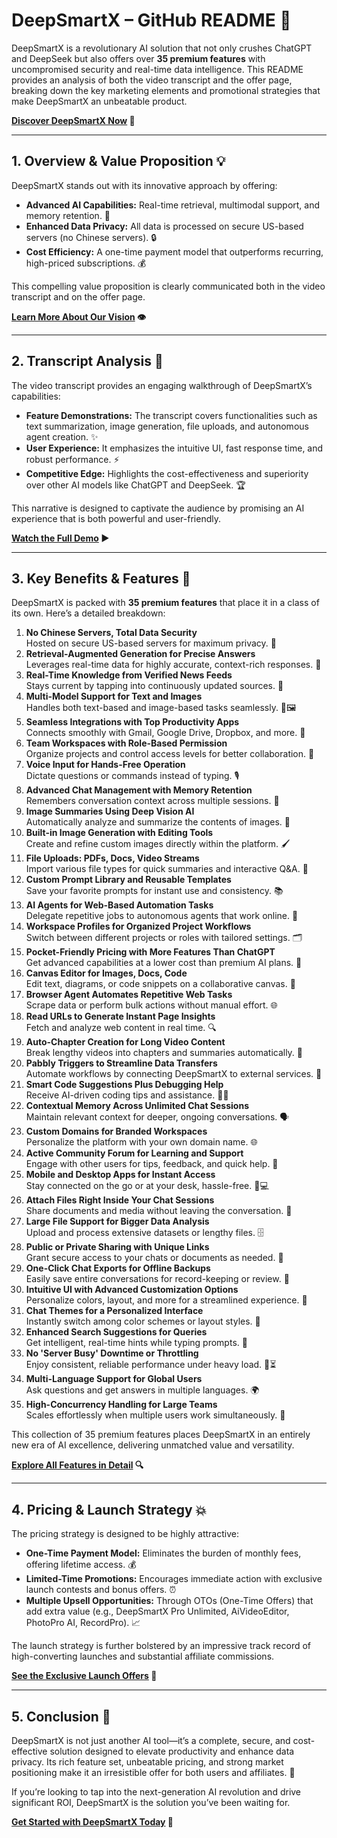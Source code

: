 # DeepSmartX – GitHub README 🚀

DeepSmartX is a revolutionary AI solution that not only crushes ChatGPT and DeepSeek but also offers over **35 premium features** with uncompromised security and real-time data intelligence. This README provides an analysis of both the video transcript and the offer page, breaking down the key marketing elements and promotional strategies that make DeepSmartX an unbeatable product.

**[Discover DeepSmartX Now](https://worxclub.com/deepsmartx) 🔗**

---

## 1. Overview & Value Proposition 💡

DeepSmartX stands out with its innovative approach by offering:
- **Advanced AI Capabilities:** Real-time retrieval, multimodal support, and memory retention. 🤖
- **Enhanced Data Privacy:** All data is processed on secure US-based servers (no Chinese servers). 🔒
- **Cost Efficiency:** A one-time payment model that outperforms recurring, high-priced subscriptions. 💰

This compelling value proposition is clearly communicated both in the video transcript and on the offer page.

**[Learn More About Our Vision](https://worxclub.com/deepsmartx) 👁️**

---

## 2. Transcript Analysis 🎥

The video transcript provides an engaging walkthrough of DeepSmartX’s capabilities:
- **Feature Demonstrations:** The transcript covers functionalities such as text summarization, image generation, file uploads, and autonomous agent creation. ✨
- **User Experience:** It emphasizes the intuitive UI, fast response time, and robust performance. ⚡
- **Competitive Edge:** Highlights the cost-effectiveness and superiority over other AI models like ChatGPT and DeepSeek. 🏆

This narrative is designed to captivate the audience by promising an AI experience that is both powerful and user-friendly.

**[Watch the Full Demo](https://worxclub.com/deepsmartx) ▶️**

---

## 3. Key Benefits & Features 🌟

DeepSmartX is packed with **35 premium features** that place it in a class of its own. Here’s a detailed breakdown:

1. **No Chinese Servers, Total Data Security**  
   Hosted on secure US-based servers for maximum privacy. 🔐
2. **Retrieval-Augmented Generation for Precise Answers**  
   Leverages real-time data for highly accurate, context-rich responses. 🎯
3. **Real-Time Knowledge from Verified News Feeds**  
   Stays current by tapping into continuously updated sources. 📰
4. **Multi-Model Support for Text and Images**  
   Handles both text-based and image-based tasks seamlessly. 📝🖼️
5. **Seamless Integrations with Top Productivity Apps**  
   Connects smoothly with Gmail, Google Drive, Dropbox, and more. 🔗
6. **Team Workspaces with Role-Based Permission**  
   Organize projects and control access levels for better collaboration. 👥
7. **Voice Input for Hands-Free Operation**  
   Dictate questions or commands instead of typing. 🎙️
8. **Advanced Chat Management with Memory Retention**  
   Remembers conversation context across multiple sessions. 🧠
9. **Image Summaries Using Deep Vision AI**  
   Automatically analyze and summarize the contents of images. 📸
10. **Built-in Image Generation with Editing Tools**  
    Create and refine custom images directly within the platform. 🖌️
11. **File Uploads: PDFs, Docs, Video Streams**  
    Import various file types for quick summaries and interactive Q&A. 📄
12. **Custom Prompt Library and Reusable Templates**  
    Save your favorite prompts for instant use and consistency. 📚
13. **AI Agents for Web-Based Automation Tasks**  
    Delegate repetitive jobs to autonomous agents that work online. 🤖
14. **Workspace Profiles for Organized Project Workflows**  
    Switch between different projects or roles with tailored settings. 🗂️
15. **Pocket-Friendly Pricing with More Features Than ChatGPT**  
    Get advanced capabilities at a lower cost than premium AI plans. 💸
16. **Canvas Editor for Images, Docs, Code**  
    Edit text, diagrams, or code snippets on a collaborative canvas. 🎨
17. **Browser Agent Automates Repetitive Web Tasks**  
    Scrape data or perform bulk actions without manual effort. 🌐
18. **Read URLs to Generate Instant Page Insights**  
    Fetch and analyze web content in real time. 🔍
19. **Auto-Chapter Creation for Long Video Content**  
    Break lengthy videos into chapters and summaries automatically. 📖
20. **Pabbly Triggers to Streamline Data Transfers**  
    Automate workflows by connecting DeepSmartX to external services. 🔄
21. **Smart Code Suggestions Plus Debugging Help**  
    Receive AI-driven coding tips and assistance. 👨‍💻
22. **Contextual Memory Across Unlimited Chat Sessions**  
    Maintain relevant context for deeper, ongoing conversations. 🗣️
23. **Custom Domains for Branded Workspaces**  
    Personalize the platform with your own domain name. 🌐
24. **Active Community Forum for Learning and Support**  
    Engage with other users for tips, feedback, and quick help. 💬
25. **Mobile and Desktop Apps for Instant Access**  
    Stay connected on the go or at your desk, hassle-free. 📱💻
26. **Attach Files Right Inside Your Chat Sessions**  
    Share documents and media without leaving the conversation. 📎
27. **Large File Support for Bigger Data Analysis**  
    Upload and process extensive datasets or lengthy files. 🗄️
28. **Public or Private Sharing with Unique Links**  
    Grant secure access to your chats or documents as needed. 🔗
29. **One-Click Chat Exports for Offline Backups**  
    Easily save entire conversations for record-keeping or review. 💾
30. **Intuitive UI with Advanced Customization Options**  
    Personalize colors, layout, and more for a streamlined experience. 🎨
31. **Chat Themes for a Personalized Interface**  
    Instantly switch among color schemes or layout styles. 🌈
32. **Enhanced Search Suggestions for Queries**  
    Get intelligent, real-time hints while typing prompts. 🔎
33. **No 'Server Busy' Downtime or Throttling**  
    Enjoy consistent, reliable performance under heavy load. 🚫⏳
34. **Multi-Language Support for Global Users**  
    Ask questions and get answers in multiple languages. 🌍
35. **High-Concurrency Handling for Large Teams**  
    Scales effortlessly when multiple users work simultaneously. 👥

This collection of 35 premium features places DeepSmartX in an entirely new era of AI excellence, delivering unmatched value and versatility.

**[Explore All Features in Detail](https://worxclub.com/deepsmartx) 🔍**

---

## 4. Pricing & Launch Strategy 💥

The pricing strategy is designed to be highly attractive:
- **One-Time Payment Model:** Eliminates the burden of monthly fees, offering lifetime access. 💰
- **Limited-Time Promotions:** Encourages immediate action with exclusive launch contests and bonus offers. ⏰
- **Multiple Upsell Opportunities:** Through OTOs (One-Time Offers) that add extra value (e.g., DeepSmartX Pro Unlimited, AiVideoEditor, PhotoPro AI, RecordPro). 📈

The launch strategy is further bolstered by an impressive track record of high-converting launches and substantial affiliate commissions.

**[See the Exclusive Launch Offers](https://worxclub.com/deepsmartx) 🎉**

---

## 5. Conclusion 🎯

DeepSmartX is not just another AI tool—it’s a complete, secure, and cost-effective solution designed to elevate productivity and enhance data privacy. Its rich feature set, unbeatable pricing, and strong market positioning make it an irresistible offer for both users and affiliates. 🚀

If you’re looking to tap into the next-generation AI revolution and drive significant ROI, DeepSmartX is the solution you’ve been waiting for.

**[Get Started with DeepSmartX Today](https://worxclub.com/deepsmartx) 🌟**
